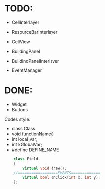 # TODO:
* CellInterlayer
* ResourceBarInterlayer
* CellView
* BuildingPanel
* BuildingPanelInterlayer

* EventManager

# DONE:
* Widget
* Buttons


Codes style:

* class Class 
* void functionName()
* int local_var;
* int kGlobalVar;
* #define DEFINE_NAME


```c++
    class Field
    {
        virtual void draw();
    //==================EVENTS============= 
        virtual bool onClick(int x, int y);
    };
```